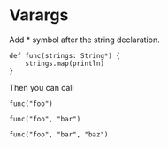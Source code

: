 # Varargs

Add * symbol after the string declaration.

```
def func(strings: String*) {
	strings.map(println)
}
```
Then you can call

```
func("foo")

func("foo", "bar")

func("foo", "bar", "baz")
```
